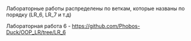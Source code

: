 Лабораторные работы распределены по веткам, которые названы по порядку (LR_6, LR_7 и т.д)

Лабораторная работа 6 - https://github.com/Phobos-Duck/OOP_LR/tree/LR_6

